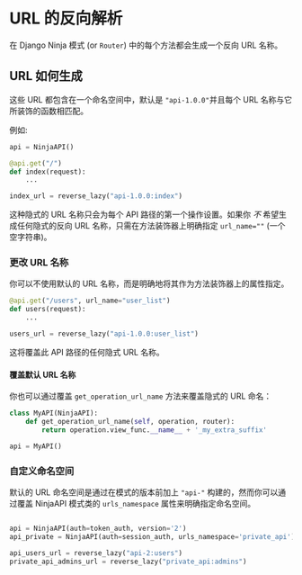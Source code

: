 # URL 的反向解析

在 Django Ninja 模式 (or `Router`) 中的每个方法都会生成一个反向 URL 名称。

## URL 如何生成

这些 URL 都包含在一个命名空间中，默认是 `"api-1.0.0"`并且每个 URL 名称与它所装饰的函数相匹配。

例如:

```python
api = NinjaAPI()

@api.get("/")
def index(request):
    ...

index_url = reverse_lazy("api-1.0.0:index")
```

这种隐式的 URL 名称只会为每个 API 路径的第一个操作设置。如果你 *不* 希望生成任何隐式的反向 URL 名称，只需在方法装饰器上明确指定 `url_name=""` (一个空字符串)。

### 更改 URL 名称

你可以不使用默认的 URL 名称，而是明确地将其作为方法装饰器上的属性指定。
```python
@api.get("/users", url_name="user_list")
def users(request):
    ...

users_url = reverse_lazy("api-1.0.0:user_list")
```

这将覆盖此 API 路径的任何隐式 URL 名称。


#### 覆盖默认 URL 名称

你也可以通过覆盖 `get_operation_url_name` 方法来覆盖隐式的 URL 命名：

```python
class MyAPI(NinjaAPI):
    def get_operation_url_name(self, operation, router):
        return operation.view_func.__name__ + '_my_extra_suffix'

api = MyAPI()
```

### 自定义命名空间

默认的 URL 命名空间是通过在模式的版本前加上 `"api-"` 构建的，然而你可以通过覆盖 NinjaAPI 模式类的 `urls_namespace` 属性来明确指定命名空间。
```python

api = NinjaAPI(auth=token_auth, version='2')
api_private = NinjaAPI(auth=session_auth, urls_namespace='private_api')

api_users_url = reverse_lazy("api-2:users")
private_api_admins_url = reverse_lazy("private_api:admins")
```

